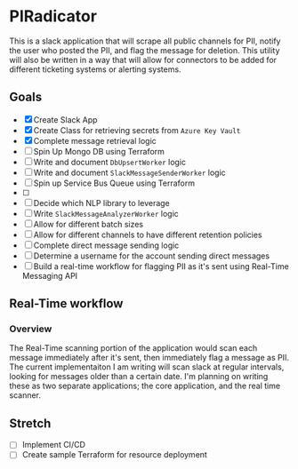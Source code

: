 # PIRadicator

This is a slack application that will scrape all public channels for PII, notify the user who posted the PII, and flag the message for deletion. This utility will also be written in a way that will allow for connectors to be added for different ticketing systems or alerting systems.  

## Goals

- [x] Create Slack App  
- [x] Create Class for retrieving secrets from `Azure Key Vault`
- [X] Complete message retrieval logic
- [ ] Spin Up Mongo DB using Terraform 
- [ ] Write and document `DbUpsertWorker` logic
- [ ] Write and document `SlackMessageSenderWorker` logic
- [ ] Spin up Service Bus Queue using Terraform
- [ ] 
- [ ] Decide which NLP library to leverage  
- [ ] Write `SlackMessageAnalyzerWorker` logic
- [ ] Allow for different batch sizes  
- [ ] Allow for different channels to have different retention policies
- [ ] Complete direct message sending logic
- [ ] Determine a username for the account sending direct messages  
- [ ] Build a real-time workflow for flagging PII as it's sent using Real-Time Messaging API

## Real-Time workflow  

### Overview  

The Real-Time scanning portion of the application would scan each message immediately after it's sent, then immediately flag a message as PII. The current implementaiton I am writing will scan slack at regular intervals, looking for messages older than a certain date. I'm planning on writing these as two separate applications; the core application, and the real time scanner.  

## Stretch  

- [ ] Implement CI/CD  
- [ ] Create sample Terraform for resource deployment
